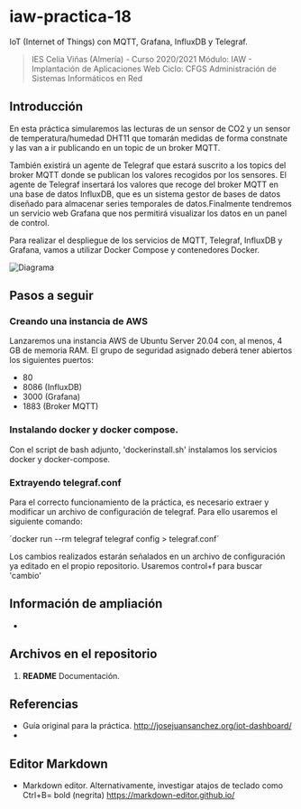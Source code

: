 # iaw-practica-18
IoT (Internet of Things) con MQTT, Grafana, InfluxDB y Telegraf.

> IES Celia Viñas (Almería) - Curso 2020/2021
Módulo: IAW - Implantación de Aplicaciones Web
Ciclo: CFGS Administración de Sistemas Informáticos en Red

**Introducción**
------------
En esta práctica simularemos las lecturas de un sensor de CO2 y un sensor de temperatura/humedad DHT11 que tomarán medidas de forma constnate y las van a ir publicando en un topic de un broker MQTT.

También existirá un agente de Telegraf que estará suscrito a los topics del broker MQTT donde se publican los valores recogidos por los sensores. El agente de Telegraf insertará los valores que recoge del broker MQTT en una base de datos InfluxDB, que es un sistema gestor de bases de datos diseñado para almacenar series temporales de datos.Finalmente tendremos un servicio web Grafana que nos permitirá visualizar los datos en un panel de control.

Para realizar el despliegue de los servicios de MQTT, Telegraf, InfluxDB y Grafana, vamos a utilizar Docker Compose y contenedores Docker.

![Diagrama](http://josejuansanchez.org/iot-dashboard/images/diagram.png)

**Pasos a seguir**
------------

### Creando una instancia de AWS
Lanzaremos una instancia AWS de Ubuntu Server 20.04 con, al menos, 4 GB de memoria RAM. El grupo de seguridad asignado deberá tener abiertos los siguientes puertos:
- 80
- 8086 (InfluxDB)
- 3000 (Grafana)
- 1883 (Broker MQTT)

### Instalando docker y docker compose.
Con el script de bash adjunto, 'dockerinstall.sh' instalamos los servicios docker y docker-compose.

### Extrayendo telegraf.conf
Para el correcto funcionamiento de la práctica, es necesario extraer y modificar un archivo de configuración de telegraf. Para ello usaremos el siguiente comando:

´docker run --rm telegraf telegraf config > telegraf.conf´

Los cambios realizados estarán señalados en un archivo de configuración ya editado en el propio repositorio. Usaremos control+f para buscar 'cambio'


###

###

###
###



**Información de ampliación**
------------
- 

**Archivos en el repositorio**
------------
1. **README**               Documentación.
      
**Referencias**
------------
- Guía original para la práctica.
http://josejuansanchez.org/iot-dashboard/
- 

**Editor Markdown**
------------
- Markdown editor. Alternativamente, investigar atajos de teclado como Ctrl+B= bold (negrita) 
https://markdown-editor.github.io/